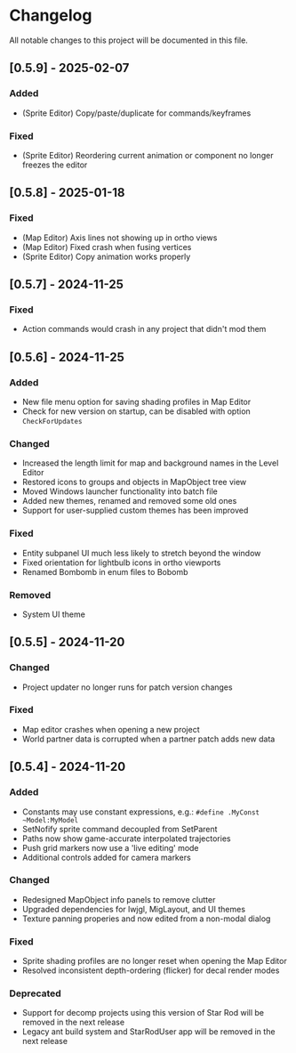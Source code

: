 # Changelog

All notable changes to this project will be documented in this file.

## [0.5.9] - 2025-02-07

### Added
- (Sprite Editor) Copy/paste/duplicate for commands/keyframes

### Fixed
- (Sprite Editor) Reordering current animation or component no longer freezes the editor

## [0.5.8] - 2025-01-18

### Fixed
- (Map Editor) Axis lines not showing up in ortho views
- (Map Editor) Fixed crash when fusing vertices
- (Sprite Editor) Copy animation works properly

## [0.5.7] - 2024-11-25

### Fixed
- Action commands would crash in any project that didn't mod them

## [0.5.6] - 2024-11-25

### Added
- New file menu option for saving shading profiles in Map Editor
- Check for new version on startup, can be disabled with option `CheckForUpdates`

### Changed
- Increased the length limit for map and background names in the Level Editor
- Restored icons to groups and objects in MapObject tree view
- Moved Windows launcher functionality into batch file
- Added new themes, renamed and removed some old ones
- Support for user-supplied custom themes has been improved

### Fixed
- Entity subpanel UI much less likely to stretch beyond the window
- Fixed orientation for lightbulb icons in ortho viewports
- Renamed Bombomb in enum files to Bobomb

### Removed
- System UI theme

## [0.5.5] - 2024-11-20

### Changed
- Project updater no longer runs for patch version changes

### Fixed
- Map editor crashes when opening a new project
- World partner data is corrupted when a partner patch adds new data

## [0.5.4] - 2024-11-20

### Added
- Constants may use constant expressions, e.g.: `#define .MyConst ~Model:MyModel`
- SetNofify sprite command decoupled from SetParent
- Paths now show game-accurate interpolated trajectories
- Push grid markers now use a 'live editing' mode
- Additional controls added for camera markers

### Changed
- Redesigned MapObject info panels to remove clutter
- Upgraded dependencies for lwjgl, MigLayout, and UI themes
- Texture panning properies and now edited from a non-modal dialog

### Fixed
- Sprite shading profiles are no longer reset when opening the Map Editor
- Resolved inconsistent depth-ordering (flicker) for decal render modes

### Deprecated
- Support for decomp projects using this version of Star Rod will be removed in the next release
- Legacy ant build system and StarRodUser app will be removed in the next release
